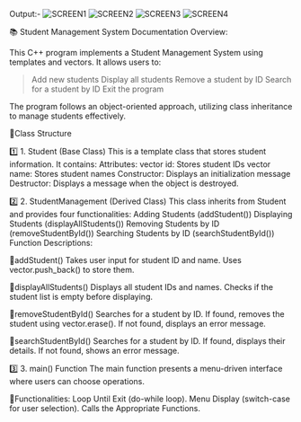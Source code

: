 Output:-
![SCREEN1](https://github.com/user-attachments/assets/1234648a-fe1d-432f-9918-5605e87e915a)
![SCREEN2](https://github.com/user-attachments/assets/e25ec62e-5ecd-4932-9dfb-f96e2c433ffa)
![SCREEN3](https://github.com/user-attachments/assets/3620fdba-9584-4255-993d-fce79a2b015a)
![SCREEN4](https://github.com/user-attachments/assets/4b8b7e78-8b98-4eb1-8a40-d2dacd291dfa)



📚 Student Management System Documentation Overview:

This C++ program implements a Student Management System using templates and vectors. It allows users to:

> Add new students
> Display all students
> Remove a student by ID
> Search for a student by ID
> Exit the program

The program follows an object-oriented approach, utilizing class inheritance to manage students effectively.

📌Class Structure

1️⃣ 1. Student<T> (Base Class)
This is a template class that stores student information. It contains:
Attributes:
vector<T> id: Stores student IDs
vector<T> name: Stores student names
Constructor: Displays an initialization message
Destructor: Displays a message when the object is destroyed.

2️⃣ 2. StudentManagement<T> (Derived Class)
This class inherits from Student<T> and provides four functionalities:
Adding Students (addStudent())
Displaying Students (displayAllStudents())
Removing Students by ID (removeStudentById())
Searching Students by ID (searchStudentById())
Function Descriptions:

📌addStudent()
Takes user input for student ID and name.
Uses vector.push_back() to store them.

📌displayAllStudents()
Displays all student IDs and names.
Checks if the student list is empty before displaying.

📌removeStudentById()
Searches for a student by ID.
If found, removes the student using vector.erase().
If not found, displays an error message.

📌searchStudentById()
Searches for a student by ID.
If found, displays their details.
If not found, shows an error message.

3️⃣ 3. main() Function
The main function presents a menu-driven interface where users can choose operations.

📌Functionalities:
Loop Until Exit (do-while loop).
Menu Display (switch-case for user selection).
Calls the Appropriate Functions.



